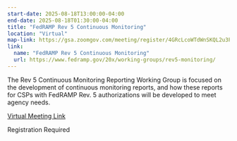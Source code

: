 ```yaml
---
start-date: 2025-08-18T13:00:00-04:00
end-date: 2025-08-18T01:30:00-04:00
title: "FedRAMP Rev 5 Continuous Monitoring"
location: "Virtual"
map-link: https://gsa.zoomgov.com/meeting/register/4GRcLcoWTdWnSKQL2u3PWQ
link:
  name: "FedRAMP Rev 5 Continuous Monitoring"
  url: https://www.fedramp.gov/20x/working-groups/rev5-monitoring/
---
```


The Rev 5 Continuous Monitoring Reporting Working Group is focused on the development of continuous monitoring reports, and how these reports for CSPs with FedRAMP Rev. 5 authorizations will be developed to meet agency needs.


[Virtual Meeting Link](https://gsa.zoomgov.com/meeting/register/4GRcLcoWTdWnSKQL2u3PWQ)

Registration Required

